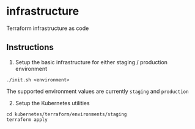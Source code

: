# infrastructure
Terraform infrastructure as code

## Instructions 
1. Setup the basic infrastructure for either staging / production environment
```
./init.sh <environment>
```
The supported environment values are currently `staging` and `production`

2. Setup the Kubernetes utilities
```
cd kubernetes/terraform/environments/staging
terraform apply
```